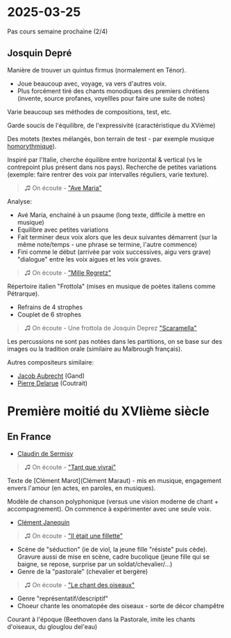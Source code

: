 # 2025-03-25

Pas cours semaine prochaine (2/4)

## Josquin Depré

Manière de trouver un quintus firmus (normalement en Ténor).

- Joue beaucoup avec, voyage, va vers d'autres voix.
- Plus forcément tiré des chants monodiques des premiers chrétiens (invente, source profanes, voyellles pour faire une suite de notes)

Varie beaucoup ses méthodes de compositions, test, etc.

Garde soucis de l'équilibre, de l'expressivité (caractéristique du XVième)

Des motets (textes mélangés, bon terrain de test - par exemple musique [homorythmique](https://fr.wikipedia.org/wiki/Homorythmie)).

Inspiré par l'Italie, cherche équilibre entre horizontal & vertical (vs le contrepoint plus présent dans nos pays). Recherche de petites variations (exemple: faire rentrer des voix par intervalles réguliers, varie texture).

> &#9835; On écoute - ["Ave Maria"](https://www.youtube.com/watch?v=LUAgAF4Khmg)

Analyse:

- Avé Maria, enchainé à un psaume (long texte, difficile à mettre en musique)
- Equilibre avec petites variations
- Fait terminer deux voix alors que les deux suivantes démarrent (sur la même note/temps - une phrase se termine, l'autre commence)
- Fini comme le début (arrivée par voix successives, aigu vers grave) "dialogue" entre les voix aigues et les voix graves.

> &#9835; On écoute - ["Mille Regretz"](https://www.youtube.com/watch?v=dkfVzCZ68_Q)

Répertoire italien "Frottola" (mises en musique de poètes italiens comme Pétrarque).

- Refrains de 4 strophes
- Couplet de 6 strophes

> &#9835; On écoute - Une frottola de Josquin Deprez ["Scaramella"](https://www.youtube.com/watch?v=z4sH4kHgpYk)

Les percussions ne sont pas notées dans les partitions, on se base sur des images ou la tradition orale (similaire au Malbrough français).

Autres compositeurs similaire:

- [Jacob Aubrecht](https://fr.wikipedia.org/wiki/Jacob_Obrecht) (Gand)
- [Pierre Delarue]() (Coutrait)

# Première moitié du XVIième siècle

## En France

- [Claudin de Sermisy](https://fr.wikipedia.org/wiki/Claudin_de_Sermisy)

> &#9835; On écoute -  ["Tant que vivrai"](https://www.youtube.com/watch?v=xxHkPm4TP5c)

Texte de [Clément Marot](Clément Maraut) - mis en musique, engagement envers l'amour (en actes, en paroles, en musiques).

Modèle de chanson polyphonique (versus une vision moderne de chant + accompagnement). On commence à expérimenter avec une seule voix.

- [Clément Janequin](https://fr.wikipedia.org/wiki/Cl%C3%A9ment_Janequin)

> &#9835; On écoute -  ["Il était une fillette"](https://www.youtube.com/watch?v=Y2Bx6VU8KzA)

- Scéne de "séduction" (ie de viol, la jeune fille "résiste" puis cède). Gravure aussi de mise en scène, cadre bucolique (jeune fille qui se baigne, se repose, surprise par un soldat/chevalier/...)
- Genre de la "pastorale" (chevalier et bergère)

> &#9835; On écoute -  ["Le chant des oiseaux"](https://www.youtube.com/watch?v=_wYdLGxkhJ8)

- Genre "représentatif/descriptif"
- Choeur chante les onomatopée des oiseaux - sorte de décor champêtre

Courant à l'époque (Beethoven dans la Pastorale, imite les chants d'oiseaux, du glouglou del'eau)